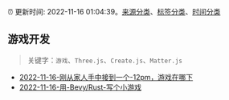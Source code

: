 :alarm_clock: 更新时间: 2022-11-16 01:04:39。[来源分类](../README.md)、[标签分类](../TAGS.md)、[时间分类](../TIMELINE.md)

## 游戏开发


> 关键字：`游戏`、`Three.js`、`Create.js`、`Matter.js`



- [2022-11-16-刚从家人手中接到一个-12pm，游戏在哪下](https://www.v2ex.com/t/895562) 
- [2022-11-16-用-Bevy/Rust-写个小游戏](https://toutiao.io/k/vhb7ptk) 